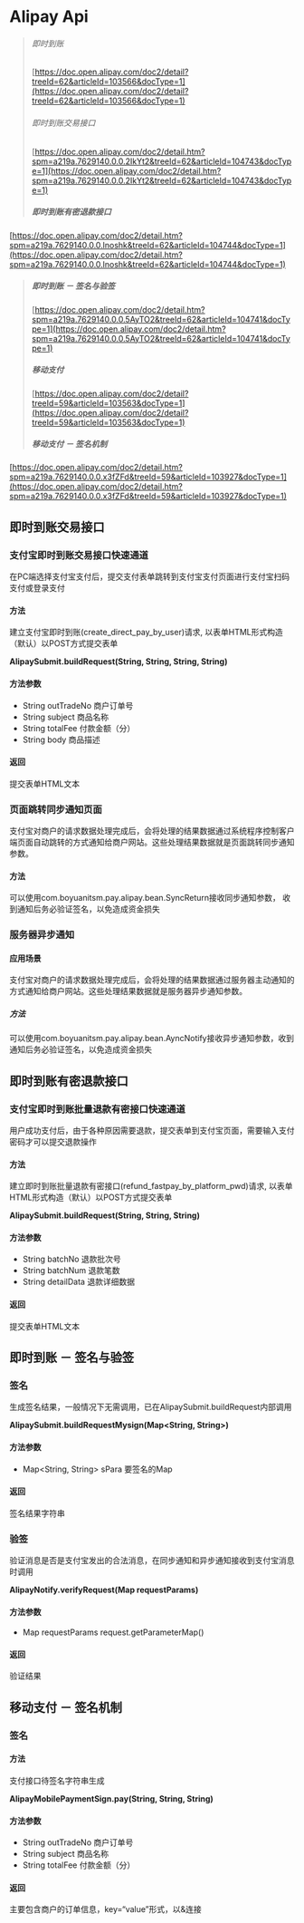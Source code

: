 # Alipay Api

> ###### 即时到账
>[https://doc.open.alipay.com/doc2/detail?treeId=62&articleId=103566&docType=1](https://doc.open.alipay.com/doc2/detail?treeId=62&articleId=103566&docType=1)
> ###### 即时到账交易接口
>[https://doc.open.alipay.com/doc2/detail.htm?spm=a219a.7629140.0.0.2IkYt2&treeId=62&articleId=104743&docType=1](https://doc.open.alipay.com/doc2/detail.htm?spm=a219a.7629140.0.0.2IkYt2&treeId=62&articleId=104743&docType=1)
> ##### 即时到账有密退款接口
[https://doc.open.alipay.com/doc2/detail.htm?spm=a219a.7629140.0.0.lnoshk&treeId=62&articleId=104744&docType=1](https://doc.open.alipay.com/doc2/detail.htm?spm=a219a.7629140.0.0.lnoshk&treeId=62&articleId=104744&docType=1)
> ##### 即时到账 － 签名与验签
>[https://doc.open.alipay.com/doc2/detail.htm?spm=a219a.7629140.0.0.5AyTO2&treeId=62&articleId=104741&docType=1](https://doc.open.alipay.com/doc2/detail.htm?spm=a219a.7629140.0.0.5AyTO2&treeId=62&articleId=104741&docType=1)
> ##### 移动支付
>[https://doc.open.alipay.com/doc2/detail?treeId=59&articleId=103563&docType=1](https://doc.open.alipay.com/doc2/detail?treeId=59&articleId=103563&docType=1)
> ##### 移动支付 － 签名机制
[https://doc.open.alipay.com/doc2/detail.htm?spm=a219a.7629140.0.0.x3fZFd&treeId=59&articleId=103927&docType=1](https://doc.open.alipay.com/doc2/detail.htm?spm=a219a.7629140.0.0.x3fZFd&treeId=59&articleId=103927&docType=1)

## 即时到账交易接口
### 支付宝即时到账交易接口快速通道
在PC端选择支付宝支付后，提交支付表单跳转到支付宝支付页面进行支付宝扫码支付或登录支付
#### 方法
建立支付宝即时到账(create_direct_pay_by_user)请求, 以表单HTML形式构造（默认）以POST方式提交表单

 **AlipaySubmit.buildRequest(String, String, String, String)**
#### 方法参数
- String outTradeNo 商户订单号
- String subject 商品名称
- String totalFee 付款金额（分）
- String body 商品描述

#### 返回
提交表单HTML文本
### 页面跳转同步通知页面
支付宝对商户的请求数据处理完成后，会将处理的结果数据通过系统程序控制客户端页面自动跳转的方式通知给商户网站。这些处理结果数据就是页面跳转同步通知参数。
#### 方法
可以使用com.boyuanitsm.pay.alipay.bean.SyncReturn接收同步通知参数， 收到通知后务必验证签名，以免造成资金损失
### 服务器异步通知
#### 应用场景
支付宝对商户的请求数据处理完成后，会将处理的结果数据通过服务器主动通知的方式通知给商户网站。这些处理结果数据就是服务器异步通知参数。
##### 方法
可以使用com.boyuanitsm.pay.alipay.bean.AyncNotify接收异步通知参数，收到通知后务必验证签名，以免造成资金损失

## 即时到账有密退款接口
### 支付宝即时到账批量退款有密接口快速通道
用户成功支付后，由于各种原因需要退款，提交表单到支付宝页面，需要输入支付密码才可以提交退款操作
#### 方法
建立即时到账批量退款有密接口(refund_fastpay_by_platform_pwd)请求, 以表单HTML形式构造（默认）以POST方式提交表单

**AlipaySubmit.buildRequest(String, String, String)**
#### 方法参数
- String batchNo 退款批次号
- String batchNum 退款笔数
- String detailData 退款详细数据

#### 返回
提交表单HTML文本

## 即时到账 － 签名与验签
### 签名
生成签名结果，一般情况下无需调用，已在AlipaySubmit.buildRequest内部调用

**AlipaySubmit.buildRequestMysign(Map<String, String>)**
#### 方法参数
- Map<String, String> sPara 要签名的Map

#### 返回
签名结果字符串
### 验签
验证消息是否是支付宝发出的合法消息，在同步通知和异步通知接收到支付宝消息时调用

**AlipayNotify.verifyRequest(Map requestParams)**
#### 方法参数
- Map requestParams request.getParameterMap()

#### 返回
验证结果

## 移动支付 － 签名机制
### 签名

#### 方法
支付接口待签名字符串生成

**AlipayMobilePaymentSign.pay(String, String, String)**
#### 方法参数
- String outTradeNo 商户订单号
- String subject 商品名称
- String totalFee 付款金额（分）

#### 返回
主要包含商户的订单信息，key=“value”形式，以&连接
